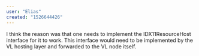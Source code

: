 ```yaml
---
user: "Elias"
created: "1526644426"
---
```


I think the reason was that one needs to implement the IDX11ResourceHost interface for it to work. This interface would need to be implemented by the VL hosting layer and forwarded to the VL node itself.

